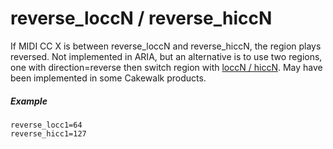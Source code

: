 ---
---
# reverse_loccN / reverse_hiccN

If MIDI CC X is between reverse_loccN and reverse_hiccN, the region plays reversed.
Not implemented in ARIA, but an alternative is to use two regions, one with
direction=reverse then switch region with [loccN / hiccN](lo_hiccN).
May have been implemented in some Cakewalk products.

##### Example

```
reverse_locc1=64
reverse_hicc1=127
```
